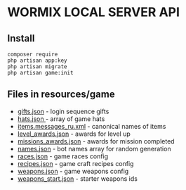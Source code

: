 # WORMIX LOCAL SERVER API

## Install
```shell
composer require
php artisan app:key
php artisan migrate
php artisan game:init
```

## Files in resources/game
* [gifts.json](./resources/game/gifts.json) - login sequence gifts
* [hats.json ](./resources/game/gifts.json)- array of game hats
* [items.messages_ru.xml](./resources/game/items.messages_ru.xml) - canonical names of items
* [level_awards.json](./resources/game/level_awards.json) - awards for level up
* [missions_awards.json](./resources/game/missions_awards.json) - awards for mission completed
* [names.json](./resources/game/names.json) - bot names array for random generation
* [races.json](./resources/game/races.json) - game races config
* [recipes.json](./resources/game/recipes.json) - game craft recipes config
* [weapons.json](./resources/game/weapons.json) - game weapons config
* [weapons_start.json](./resources/game/weapons_start.json) - starter weapons ids
